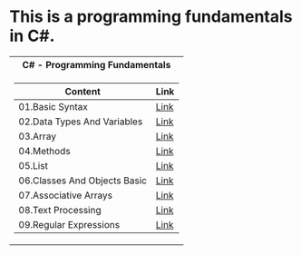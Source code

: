  <h1>This is a programming fundamentals in C#.</h1>


<table>

<tr>
  <th>C# - Programming Fundamentals </th>
</tr>

<tr>
<td>

| **Content**                                                            | **Link**                                                   |
| --------------------------------------------------------------------- | ---------------------------------------------------------- |
| <a> 01.Basic Syntax </a>               | <a href="https://github.com/Argatski/SoftUni/tree/main/ProgrammingFundamentals/01.BasicSyntax"> Link</a> |
| <a> 02.Data Types And Variables </a>   | <a href="https://github.com/Argatski/SoftUni/tree/main/ProgrammingFundamentals/02.DataTypesAndVariables"> Link</a> |
| <a> 03.Array </a>                      | <a href="https://github.com/Argatski/SoftUni/tree/main/ProgrammingFundamentals/03.Array"> Link</a> |
| <a> 04.Methods </a>                    | <a href="https://github.com/Argatski/SoftUni/tree/main/ProgrammingFundamentals/04.Methods/04.Methods"> Link</a> |
| <a> 05.List </a>                       | <a href="https://github.com/Argatski/SoftUni/tree/main/ProgrammingFundamentals/05.List"> Link</a> |
| <a> 06.Classes And Objects Basic </a>  | <a href="https://github.com/Argatski/SoftUni/tree/main/ProgrammingFundamentals/06.ClassesAndObjects"> Link</a> |
| <a> 07.Associative Arrays </a>         | <a href="https://github.com/Argatski/SoftUni/tree/main/ProgrammingFundamentals/07.AssociativeArrays"> Link</a> |
| <a> 08.Text Processing </a>            | <a href="https://github.com/Argatski/SoftUni/tree/main/ProgrammingFundamentals/08.Text%20Processing"> Link</a> |
| <a> 09.Regular Expressions </a>        | <a href="https://github.com/Argatski/SoftUni/tree/main/ProgrammingFundamentals/09.Regular%20Expressions"> Link</a> |



</td>

